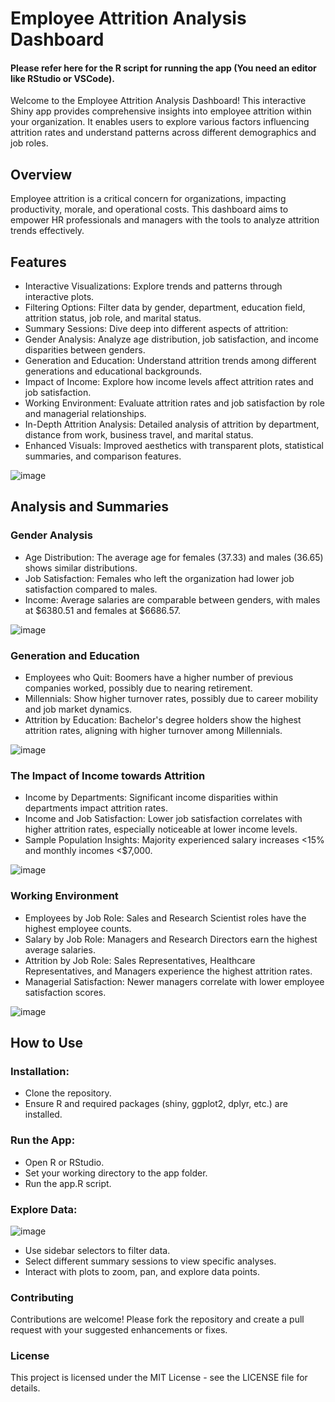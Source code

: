 # Employee Attrition Analysis Dashboard
#### Please refer here for the R script for running the app (You need an editor like RStudio or VSCode).
Welcome to the Employee Attrition Analysis Dashboard! This interactive Shiny app provides comprehensive insights into employee attrition within your organization. It enables users to explore various factors influencing attrition rates and understand patterns across different demographics and job roles.

## Overview
Employee attrition is a critical concern for organizations, impacting productivity, morale, and operational costs. This dashboard aims to empower HR professionals and managers with the tools to analyze attrition trends effectively.

## Features
* Interactive Visualizations: Explore trends and patterns through interactive plots.
* Filtering Options: Filter data by gender, department, education field, attrition status, job role, and marital status.
* Summary Sessions: Dive deep into different aspects of attrition:
* Gender Analysis: Analyze age distribution, job satisfaction, and income disparities between genders.
* Generation and Education: Understand attrition trends among different generations and educational backgrounds.
* Impact of Income: Explore how income levels affect attrition rates and job satisfaction.
* Working Environment: Evaluate attrition rates and job satisfaction by role and managerial relationships.
* In-Depth Attrition Analysis: Detailed analysis of attrition by department, distance from work, business travel, and marital status.
* Enhanced Visuals: Improved aesthetics with transparent plots, statistical summaries, and comparison features.

![image](https://github.com/borisyalcin/hr_attrition_analysis/assets/155834534/ad007705-cc61-450c-8e92-7ce17ee059f4)

## Analysis and Summaries
### Gender Analysis
* Age Distribution: The average age for females (37.33) and males (36.65) shows similar distributions.
* Job Satisfaction: Females who left the organization had lower job satisfaction compared to males.
* Income: Average salaries are comparable between genders, with males at $6380.51 and females at $6686.57.

![image](https://github.com/borisyalcin/hr_attrition_analysis/assets/155834534/3f2b5ca1-8248-4c25-9956-1c8c187c7ffe)

### Generation and Education
* Employees who Quit: Boomers have a higher number of previous companies worked, possibly due to nearing retirement.
* Millennials: Show higher turnover rates, possibly due to career mobility and job market dynamics.
* Attrition by Education: Bachelor's degree holders show the highest attrition rates, aligning with higher turnover among Millennials.

![image](https://github.com/borisyalcin/hr_attrition_analysis/assets/155834534/aa37859b-56ef-4fcc-a5b2-89dbf8935853)

### The Impact of Income towards Attrition
* Income by Departments: Significant income disparities within departments impact attrition rates.
* Income and Job Satisfaction: Lower job satisfaction correlates with higher attrition rates, especially noticeable at lower income levels.
* Sample Population Insights: Majority experienced salary increases <15% and monthly incomes <$7,000.

![image](https://github.com/borisyalcin/hr_attrition_analysis/assets/155834534/e89a0422-1739-4b30-8ba0-a410501747cc)

### Working Environment
* Employees by Job Role: Sales and Research Scientist roles have the highest employee counts.
* Salary by Job Role: Managers and Research Directors earn the highest average salaries.
* Attrition by Job Role: Sales Representatives, Healthcare Representatives, and Managers experience the highest attrition rates.
* Managerial Satisfaction: Newer managers correlate with lower employee satisfaction scores.

![image](https://github.com/borisyalcin/hr_attrition_analysis/assets/155834534/bd206ad6-0f22-477a-96b2-a6c95fd8c0ba)

## How to Use
### Installation:

* Clone the repository.
* Ensure R and required packages (shiny, ggplot2, dplyr, etc.) are installed.
### Run the App:

* Open R or RStudio.
* Set your working directory to the app folder.
* Run the app.R script.
### Explore Data:

![image](https://github.com/borisyalcin/hr_attrition_analysis/assets/155834534/02f16b34-5469-4769-b842-ef0e646fb1ae)

* Use sidebar selectors to filter data.
* Select different summary sessions to view specific analyses.
* Interact with plots to zoom, pan, and explore data points.

### Contributing
Contributions are welcome! Please fork the repository and create a pull request with your suggested enhancements or fixes.

### License
This project is licensed under the MIT License - see the LICENSE file for details.

